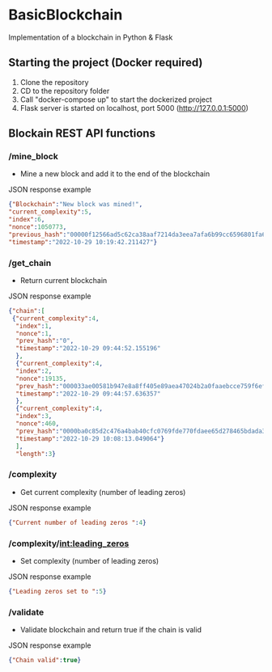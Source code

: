 # BasicBlockchain
Implementation of a blockchain in Python &amp; Flask

## Starting the project (Docker required)

 1. Clone the repository
 2. CD to the repository folder
 3. Call "docker-compose up" to start the dockerized project
 4. Flask server is started on localhost, port 5000 (http://127.0.0.1:5000)
 
## Blockain REST API functions

### /mine_block
- Mine a new block and add it to the end of the blockchain

JSON response example
```json
{"Blockchain":"New block was mined!",
"current_complexity":5,
"index":6,
"nonce":1050773,
"previous_hash":"00000f12566ad5c62ca38aaf7214da3eea7afa6b99cc6596801fa66b7e21b6ab",
"timestamp":"2022-10-29 10:19:42.211427"}
```
  
### /get_chain
- Return current blockchain

JSON response example
```json
{"chain":[
 {"current_complexity":4,
  "index":1,
  "nonce":1,
  "prev_hash":"0",
  "timestamp":"2022-10-29 09:44:52.155196"
  },
  {"current_complexity":4,
  "index":2,
  "nonce":19135,
  "prev_hash":"000033ae00581b947e8a8ff405e89aea47024b2a0faaebcce759f6ef6eaf4d4c",
  "timestamp":"2022-10-29 09:44:57.636357"
  },
  {"current_complexity":4,
  "index":3,
  "nonce":460,
  "prev_hash":"0000ba0c85d2c476a4bab40cfc0769fde770fdaee65d278465bdada37905f951",
  "timestamp":"2022-10-29 10:08:13.049064"}
  ],
  "length":3}
```
  
### /complexity
- Get current complexity (number of leading zeros)

JSON response example
```json
{"Current number of leading zeros ":4}
```
  
### /complexity/<int:leading_zeros>
- Set complexity (number of leading zeros)

JSON response example
```json
{"Leading zeros set to ":5}
```
  
### /validate
- Validate blockchain and return true if the chain is valid

JSON response example
```json
{"Chain valid":true}
```
